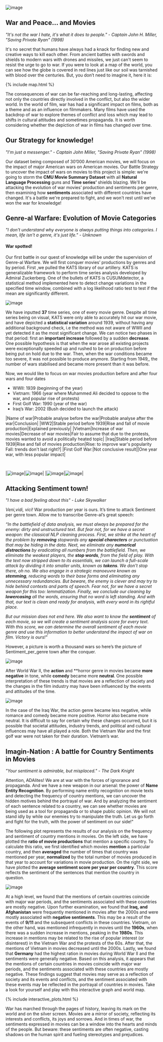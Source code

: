![image](data/soldat-camera-foret_265223-17598.jpg)
## War and Peace... and Movies
*"It's not the war I hate, it's what it does to people." - Captain John H. Miller, "Saving Private Ryan" (1998)*

It's no secret that humans have always had a knack for finding new and creative ways to kill each other. From ancient battles with swords and shields to modern wars with drones and missiles, we just can't seem to resist the urge to go to war. If you were to look at a map of the world, you can see how the globe is covered in red lines just like our soil was tarnished with blood over the centuries.  But, you don’t need to imagine it, here it is:

{% include map.html %}

The consequences of war can be far-reaching and long-lasting, affecting not only the countries directly involved in the conflict, but also the wider world. In the world of film, war has had a significant impact on films, both as a theme and as an influence on filmmakers. Many films have used the backdrop of war to explore themes of conflict and loss  which may lead to shifts in cultural attitudes and sometimes propaganda. It is worth considering whether the depiction of war in films has changed over time.

## Our Strategy for knowledge!
*"I'm just a messenger." - Captain John Miller, "Saving Private Ryan" (1998)*

Our dataset being composed of 30’000 American movies, we will focus on the impact of major American wars  on American movies. Our Battle Strategy to uncover the impact of wars on movies to this project is simple: we're going to storm the **CMU Movie Summary Dataset** with all **Natural Language Processing**  guns and **Time series’** shields blazing. We'll be attacking the evolution of war movies’ production and sentiments per genre, then examining how **sentiments** associated with different countries have changed. It's a battle we're prepared to fight, and we won't rest until we've won the war for knowledge!

## Genre-al Warfare: Evolution of Movie Categories
*"I don't understand why everyone is always putting things into categories. I mean, life isn't a genre, it's just life." - Unknown*

#### War spotted!

Our first battle in our quest of knowledge will be under the supervision of Genre-al Warfare. We will first conquer movies’ productions by genres and by period. 
First ,we pulled the KATS library of our artillery. KATS is  generalizable framework to perform time series analysis developed by Admiral Zuckerberg. One of the bullets of KATS is CUSUMdetector, a statistical method implemented here to detect change variations in the specified time window, combined with a log likelihood ratio test to test if the mean are significantly different. 

![image](data/total_window.png)

We have inputted **37** time series, one of every movie genre. Despite all time series being on visual, KATS were only able to accurately hit our war movie, and have depicted a **statistical variation** around 1939, without having any additional background check, i.e the method was not aware of WWII and yet detected it as the most significant change.
We can notice two phases in that period: first an **important increase** followed by a sudden **decrease**.
One possible hypothesis is that when the war arose all existing projects were exceptionally speeded up and rushed to be on production before being put on hold due to the war. Then, when the war conditions became too severe, it was not possible to produce anymore. Starting from 1949,, the number of wars stabilised and became more present than it was before.



Now, we would like to focus on war movies production before and after four wars and four dates
* WWII: 1939 (beginning of the year)
* Vietnam: 1966 (year where Muhammed Ali decided to oppose to the war, and popular rise of protests)
* First Golf War: 1990 (year of the war) 
* Iraq’s War: 2002 (Bush decided to launch the attack) 

|Name of war|Probable analyse before the war|Probable analyse after the war|Conclusion|
|WW2|Stable period before 1939|Rise and fall of movie production|Explained previously|
|Vietnam|Increase of war movies|Decrease of war movies|Fair to assume that due to the protests, movies wanted to avoid a politically heated topic|
|Iraq|Stable period before 1939|Rise and fall of movies production|Rise: to improve war's popularity   <br />   Fall: trends don't last right?|
|First Golf War:|Not conclusive result||One year war, with less popular impact|
  
<br>

|![image](data/final_plots/two_trends_WWII.png)|![image](data/final_plots/two_trends_gulf.png)|
|![image](data/final_plots/two_trends_iraq.png)|![image](data/final_plots/two_trends_vietnam.png)|

## Attacking Sentiment town!
*"I have a bad feeling about this" - Luke Skywalker*
 
*Veni,vidi, vici!* War production per year is ours. It’s time to attack Sentiment per genre town. Allow me to transcribe Genre-al’s great speech:

*“In the battlefield of data analysis, we must always be prepared for the enemy: dirty and unstructured text. But fear not, for we have a secret weapon: the classical NLP cleaning process. First, we strike at the heart of the problem by **removing** stopwords any **special characters** or punctuation that may be hiding in the data. Next, we eliminate any **numerical distractions** by eradicating all numbers from the battlefield. Then, we eliminate the weakest players, the **stop words**, from the field of play. With the text now stripped down to its essentials, we can launch a full-scale attack by dividing it into smaller units, known as **tokens**. We don't stop there, oh no. We also engage in a strategic manoeuvre known as **stemming**, reducing words to their base forms and eliminating any unnecessary redundancies. But beware, the enemy is clever and may try to hide behind contexts and parts of speech. Fear not, for we have a secret weapon for this too: lemmatization. Finally, we conclude our cleaning by **lowercasing** all the words, ensuring that no word is left standing. And with that, our text is clean and ready for analysis, with every word in its rightful place.*

*But our mission does not end here. We also want to know the **sentiment** of each movie, so we will create a sentiment analysis score for every text. With this score, we can determine the overall sentiment of each movie genre and use this information to better understand the impact of war on film. Victory is ours!"*


However, a picture is worth a thousand wars so here’s the picture of Sentiment_per_genre town after the conquer. 
 
![image](data/final_plots/Heatmap_WWII.png)

After World War II, the **action** and **horror genre in movies became **more negative** in tone, while **comedy** became more **neutral**. One possible interpretation of these trends is that movies are a reflection of society and the changes in the film industry may have been influenced by the events and attitudes of the time.

![image](data/final_plots/Heatmap_iraq.png)

In the case of the Iraq War, the action genre became less negative, while romance and comedy became more positive. Horror also became more neutral. It is difficult to say for certain why these changes occurred, but it is possible that societal attitudes, industry trends, and political and cultural influences may have all played a role. 
Both the Vietnam War and the first golf war were not taken for their duration. Vietnam’s war. 



## Imagin-Nation : A battle for Country Sentiments in Movies
*"Your sentiment is admirable, but misplaced." - The Dark Knight*

Attention, ADAlites! We are at war with the forces of ignorance and propaganda. And we have a new weapon in our arsenal: the power of **Name Entity Recognition**. By performing name entity recognition on movie texts and detecting the frequency of country mentions, we can uncover the hidden motives behind the portrayal of war. And by analyzing the sentiment of each sentence related to a country, we can see whether movies are being used as a tool for propaganda or to shape public opinion. We will not stand idly by while our enemies try to manipulate the truth. Let us go forth and fight for the truth, with the power of sentiment on our side!"

The following plot represents the results of our analysis on the frequency and sentiment of country mentions in movies. On the left side, we have plotted the **ratio of movie productions** that mention a specific country. To calculate this ratio, we first identified which movies **mention** a particular country, and then **averaged** the number of times that country was mentioned per year, **normalized** by the total number of movies produced in that year to account for variations in movie production. On the right side, we have plotted the **average sentiment score per year per country**. This score reflects the sentiment of the sentences that mention the country in question.


![image](data/country_grid.png)


At a high level, we found that the mentions of certain countries coincide with major war periods, and the sentiments associated with these countries are mostly negative.
Upon further examination, we found that **Iraq, and Afghanistan** were frequently mentioned in movies after the 2000s and were mostly associated with **negative sentiments**. This may be a result of the events of **9/11** and the subsequent conflicts in these countries. Vietnam, on the other hand, was mentioned infrequently in movies until the **1960s**, when there was a sudden increase in mentions, peaking in the **1980s**. This increase in mentions may be related to the rise of popular interest (or disinterest) in the Vietnam War and the protests of the 60s. After that, the mentions of Vietnam in movies decreased until the 2000s. Lastly, we found that **Germany** had the highest ration in movies during World War II and the sentiments were generally negative.
Based on this analysis, it appears that the mentions of certain countries in movies coincide with major war periods, and the sentiments associated with these countries are mostly negative. These findings suggest that movies may serve as a reflection of society and its events and conflicts, and the sentiment associated with these events may be reflected in the portrayal of countries in movies. Take a look for yourself and play with this interactive graph and world map.

{% include interactive_plots.html %}

War has marched through the pages of history, leaving its mark on the world and on the silver screen. Movies are a mirror of society, reflecting its interests and conflicts, its joys and sorrows. And in times of war, the sentiments expressed in movies can be a window into the hearts and minds of the people. But beware: these sentiments are often negative, casting shadows on the human spirit and fueling stereotypes and prejudices. 




